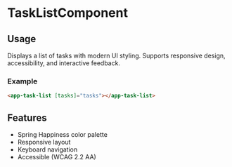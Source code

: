 # TaskListComponent

## Usage

Displays a list of tasks with modern UI styling. Supports responsive design, accessibility, and interactive feedback.

### Example
```html
<app-task-list [tasks]="tasks"></app-task-list>
```

## Features
- Spring Happiness color palette
- Responsive layout
- Keyboard navigation
- Accessible (WCAG 2.2 AA)
